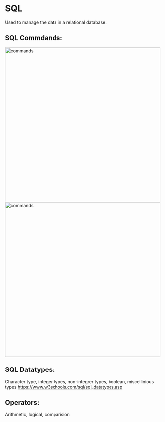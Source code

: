 # SQL
Used to manage the data in a relational database.

## SQL Commdands:

<img src="https://github.com/user-attachments/assets/d8953355-3b6e-4766-a5f0-79ef47620f7c" alt="commands" width="500"/>

<img src="https://github.com/user-attachments/assets/a4fa8577-bda1-48ec-b251-19b2454de653" alt="commands" width="500"/>

## SQL Datatypes:

Character type, integer types, non-integrer types, boolean, miscellinious types
https://www.w3schools.com/sql/sql_datatypes.asp

## Operators: 
Arithmetic, logical, comparision
